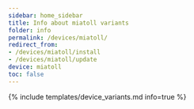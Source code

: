 ```yaml
---
sidebar: home_sidebar
title: Info about miatoll variants
folder: info
permalink: /devices/miatoll/
redirect_from:
- /devices/miatoll/install
- /devices/miatoll/update
device: miatoll
toc: false
---
```

{% include templates/device_variants.md info=true %}
